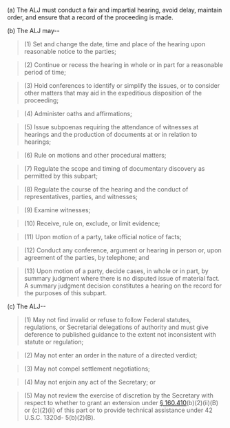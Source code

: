 (a) The ALJ must conduct a fair and impartial hearing, avoid delay, maintain order, and ensure that a record of the proceeding is made.

(b) The ALJ may--

> (1) Set and change the date, time and place of the hearing upon reasonable notice to the parties;

> (2) Continue or recess the hearing in whole or in part for a reasonable period of time;

> (3) Hold conferences to identify or simplify the issues, or to consider other matters that may aid in the expeditious disposition of the proceeding;

> (4) Administer oaths and affirmations;
 
> (5) Issue subpoenas requiring the attendance of witnesses at hearings and the production of documents at or in relation to hearings;

> (6) Rule on motions and other procedural matters;

> (7) Regulate the scope and timing of documentary discovery as permitted by this subpart;

> (8) Regulate the course of the hearing and the conduct of representatives, parties, and witnesses;

> (9) Examine witnesses;

> (10) Receive, rule on, exclude, or limit evidence;

> (11) Upon motion of a party, take official notice of facts;

> (12) Conduct any conference, argument or hearing in person or, upon agreement of the parties, by telephone; and

> (13) Upon motion of a party, decide cases, in whole or in part, by summary judgment where there is no disputed issue of material fact. A summary judgment decision constitutes a hearing on the record for the purposes of this subpart.

&#40;c) The ALJ--

> (1) May not find invalid or refuse to follow Federal statutes, regulations, or Secretarial delegations of authority and must give deference to published guidance to the extent not inconsistent with statute or regulation;
 
> (2) May not enter an order in the nature of a directed verdict;

> (3) May not compel settlement negotiations;

> (4) May not enjoin any act of the Secretary; or

> (5) May not review the exercise of discretion by the Secretary with respect to whether to grant an extension under [§ 160.410](/hipaa/regulations/160-410-affirmative-defenses/)(b)(2)(ii)(B) or &#40;c)(2)(ii) of this part or to provide technical assistance under 42 U.S.C. 1320d- 5(b)(2)(B).
